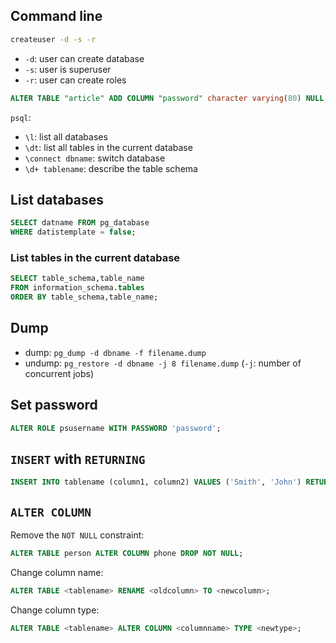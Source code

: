 ## Command line

```sh
createuser -d -s -r
```

- `-d`: user can create database
- `-s`: user is superuser
- `-r`: user can create roles

```sql
ALTER TABLE "article" ADD COLUMN "password" character varying(80) NULL;
```

`psql`:

- `\l`: list all databases
- `\dt`: list all tables in the current database
- `\connect dbname`: switch database
- `\d+ tablename`: describe the table schema

## List databases

```sql
SELECT datname FROM pg_database
WHERE datistemplate = false;
```

### List tables in the current database

```sql
SELECT table_schema,table_name
FROM information_schema.tables
ORDER BY table_schema,table_name;
```

## Dump

- dump: `pg_dump -d dbname -f filename.dump`
- undump: `pg_restore -d dbname -j 8 filename.dump` (`-j`: number of concurrent jobs)

## Set password

```sql
ALTER ROLE psusername WITH PASSWORD 'password';
```

## `INSERT` with `RETURNING`

```sql
INSERT INTO tablename (column1, column2) VALUES ('Smith', 'John') RETURNING id;
```

## `ALTER COLUMN`

Remove the `NOT NULL` constraint:

```sql
ALTER TABLE person ALTER COLUMN phone DROP NOT NULL;
```

Change column name:

```sql
ALTER TABLE <tablename> RENAME <oldcolumn> TO <newcolumn>;
```

Change column type:

```sql
ALTER TABLE <tablename> ALTER COLUMN <columnname> TYPE <newtype>;
```
